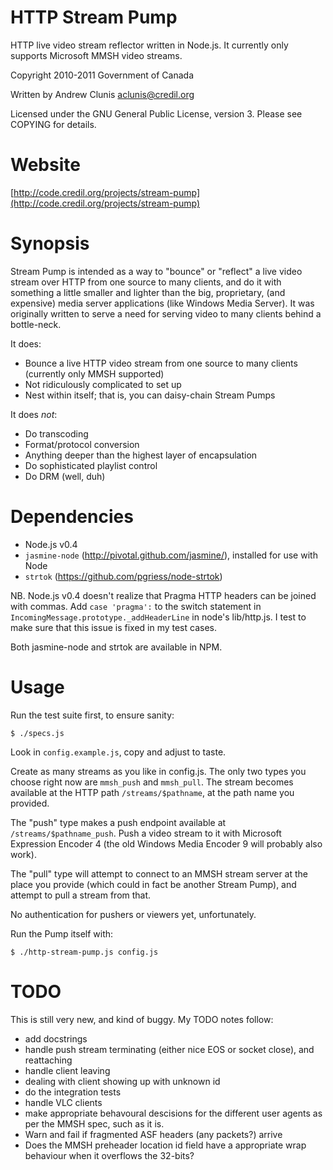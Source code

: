 HTTP Stream Pump
================

HTTP live video stream reflector written in Node.js.  It currently
only supports Microsoft MMSH video streams.

Copyright 2010-2011 Government of Canada

Written by Andrew Clunis <aclunis@credil.org>

Licensed under the GNU General Public License, version 3.  Please see
COPYING for details.

Website
=======

[http://code.credil.org/projects/stream-pump](http://code.credil.org/projects/stream-pump)

Synopsis
========

Stream Pump is intended as a way to "bounce" or "reflect" a live video
stream over HTTP from one source to many clients, and do it with
something a little smaller and lighter than the big, proprietary, (and
expensive) media server applications (like Windows Media Server).  It
was originally written to serve a need for serving video to many
clients behind a bottle-neck.

It does:

* Bounce a live HTTP video stream from one source to many clients
  (currently only MMSH supported)
* Not ridiculously complicated to set up
* Nest within itself; that is, you can daisy-chain Stream Pumps

It does *not*:

* Do transcoding
* Format/protocol conversion
* Anything deeper than the highest layer of encapsulation
* Do sophisticated playlist control
* Do DRM (well, duh)

Dependencies
============

* Node.js v0.4
* `jasmine-node` (http://pivotal.github.com/jasmine/), installed for use with
  Node
* `strtok` (https://github.com/pgriess/node-strtok)

NB. Node.js v0.4 doesn't realize that Pragma HTTP headers can be
joined with commas.  Add `case 'pragma':` to the switch statement in
`IncomingMessage.prototype._addHeaderLine` in node's lib/http.js.  I
test to make sure that this issue is fixed in my test cases.

Both jasmine-node and strtok are available in NPM.

Usage
=====

Run the test suite first, to ensure sanity:

    $ ./specs.js

Look in `config.example.js`, copy and adjust to taste.

Create as many streams as you like in config.js.  The only two types
you choose right now are `mmsh_push` and `mmsh_pull`.  The stream
becomes available at the HTTP path `/streams/$pathname`, at the path
name you provided.

The "push" type makes a push endpoint available at
`/streams/$pathname_push`.  Push a video stream to it with Microsoft
Expression Encoder 4 (the old Windows Media Encoder 9 will probably
also work).

The "pull" type will attempt to connect to an MMSH stream server at
the place you provide (which could in fact be another Stream Pump),
and attempt to pull a stream from that.

No authentication for pushers or viewers yet, unfortunately.

Run the Pump itself with:

    $ ./http-stream-pump.js config.js

TODO
====

This is still very new, and kind of buggy.  My TODO notes follow:

* add docstrings
* handle push stream terminating (either nice EOS or socket close),
  and reattaching
* handle client leaving
* dealing with client showing up with unknown id
* do the integration tests
* handle VLC clients
* make appropriate behavoural descisions for the different user agents
  as per the MMSH spec, such as it is.
* Warn and fail if fragmented ASF headers (any packets?) arrive
* Does the MMSH preheader location id field have a appropriate wrap
  behaviour when it overflows the 32-bits?
